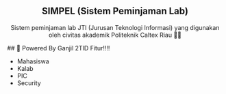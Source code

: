 <div align='center'>
  
## SIMPEL (Sistem Peminjaman Lab)
<p>Sistem peminjaman lab JTI (Jurusan Teknologi Informasi) yang digunakan oleh civitas akademik Politeknik Caltex Riau 👨‍💻</p>
</div>
## 🤖 Powered By Ganjil 2TID
Fitur!!!!
<ul>
<li> Mahasiswa </li>
<li> Kalab  </li>
<li> PIC </li>
<li> Security </li>
</ul>
